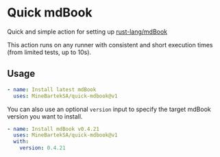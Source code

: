 # Quick mdBook

Quick and simple action for setting up [rust-lang/mdBook](https://github.com/rust-lang/mdBook)

This action runs on any runner with consistent and short execution times (from limited tests, up to 10s).

## Usage

```yaml
- name: Install latest mdBook
  uses: MineBartekSA/quick-mdbook@v1
```

You can also use an optional `version` input to specify the target mdBook version you want to install.

```yaml
- name: Install mdBook v0.4.21
  uses: MineBartekSA/quick-mdbook@v1
  with:
    version: 0.4.21
```
